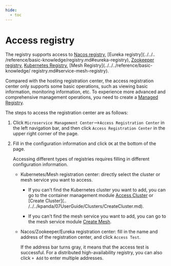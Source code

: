 ```yaml
---
hide:
  - toc
---
```


# Access registry

The registry supports access to [Nacos registry](../../../reference/basic-knowledge/registry.md#nacos-registry), [Eureka registry](../../.. /reference/basic-knowledge/registry.md#eureka-registry), [Zookeeper registry](../../../reference/basic-knowledge/registry.md#zookeeper-registry), [Kubernetes Registry](../../../reference/basic-knowledge/registry.md#kubernetes-registry), [Mesh Registry](../../../reference/basic-knowledge/ registry.md#service-mesh-registry).

Compared with the hosting registration center, the access registration center only supports some basic operations, such as viewing basic information, monitoring information, etc. To experience more advanced and comprehensive management operations, you need to create a [Managed Registry](../managed/registry-lcm/create-registry.md).

The steps to access the registration center are as follows:

1. Click `Microservice Management Center`-->`Access Registration Center` in the left navigation bar, and then click `Access Registration Center` in the upper right corner of the page.

    

2. Fill in the configuration information and click `OK` at the bottom of the page.

    Accessing different types of registries requires filling in different configuration information.

    - Kubernetes/Mesh registration center: directly select the cluster or mesh service you want to access.

        - If you can't find the Kubernetes cluster you want to add, you can go to the container management module [Access Cluster](../../../kpanda/07UserGuide/Clusters/JoinACluster.md) or [Create Cluster](.. /../../kpanda/07UserGuide/Clusters/CreateCluster.md).

        - If you can't find the mesh service you want to add, you can go to the mesh service module [Create Mesh](../../../mspider/03UserGuide/servicemesh/README.md).

            

    - Nacos/Zookeeper/Eureka registration center: fill in the name and address of the registration center, and click `Access Test`.

        If the address bar turns gray, it means that the access test is successful. For a distributed high-availability registry, you can also click `+ Add` to enter multiple addresses.

        
